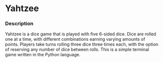 <h1>Yahtzee</h1>


<h3>Description</h3>

Yahtzee is a dice game that is played with five 6-sided dice. Dice are rolled one at a time, with different combinations earning varying amounts of points. Players take turns rolling three dice three times each, with the option of reserving any number of dice between rolls. This is a simple terminal game written in the Python language.
